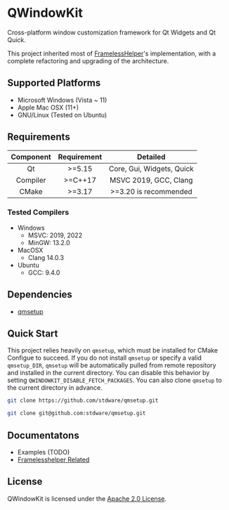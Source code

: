 # QWindowKit

Cross-platform window customization framework for Qt Widgets and Qt Quick.

This project inherited most of [FramelessHelper](https://github.com/wangwenx190/framelesshelper)'s implementation, with a complete refactoring and upgrading of the architecture.

## Supported Platforms

+ Microsoft Windows (Vista ~ 11)
+ Apple Mac OSX (11+)
+ GNU/Linux (Tested on Ubuntu)

## Requirements

| Component | Requirement |               Detailed               |
|:---------:|:-----------:|:------------------------------------:|
|    Qt     |   \>=5.15   |      Core, Gui, Widgets, Quick       |
| Compiler  |  \>=C++17   |        MSVC 2019, GCC, Clang         |
|   CMake   |   \>=3.17   |        >=3.20 is recommended         |

### Tested Compilers

+ Windows
  + MSVC: 2019, 2022
  + MinGW: 13.2.0
+ MacOSX
  + Clang 14.0.3
+ Ubuntu
  + GCC: 9.4.0

## Dependencies

+ [qmsetup](https://github.com/stdware/qmsetup)

## Quick Start

This project relies heavily on `qmsetup`, which must be installed for CMake Configue to succeed. If you do not install `qmsetup` or specify a valid `qmsetup_DIR`, `qmsetup` will be automatically pulled from remote repository and installed in the current directory. You can disable this behavior by setting `QWINDOWKIT_DISABLE_FETCH_PACKAGES`. You can also clone `qmsetup` to the current directory in advance.

```sh
git clone https://github.com/stdware/qmsetup.git
```
```sh
git clone git@github.com:stdware/qmsetup.git
```


## Documentatons

+ Examples (TODO)
+ [Framelesshelper Related](docs/framelesshelper-related.md)

## License

QWindowKit is licensed under the [Apache 2.0 License](LICENSE).